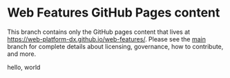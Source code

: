 # Web Features GitHub Pages content

This branch contains only the GitHub pages content that lives at <https://web-platform-dx.github.io/web-features/>. Please see the [main](https://github.com/web-platform-dx/web-features/tree/main) branch for complete details about licensing, governance, how to contribute, and more.

hello, world

